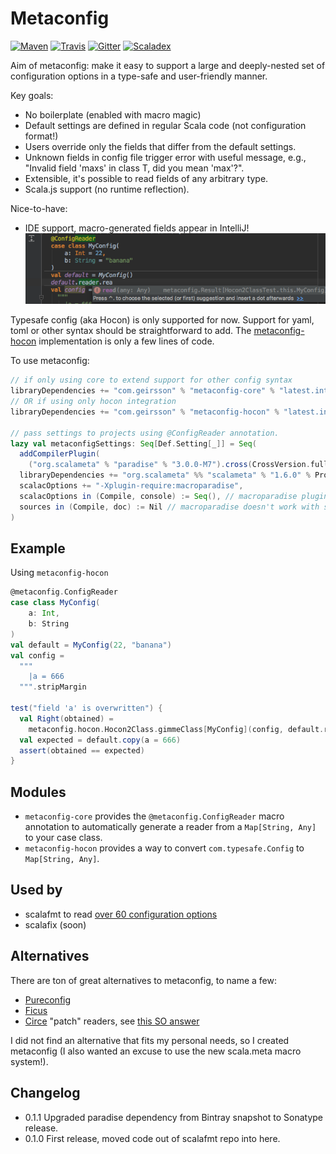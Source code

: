 # Metaconfig

[![Maven](https://img.shields.io/maven-central/v/com.geirsson/metaconfig_2.12.svg?label=maven)](http://search.maven.org/#search%7Cga%7C1%7Ca%3A%22metaconfig-core_2.12%22)
[![Travis](https://travis-ci.org/olafurpg/metaconfig.svg?branch=master)](https://travis-ci.org/olafurpg/metaconfig)
[![Gitter](https://badges.gitter.im/Join%20Chat.svg)](https://gitter.im/metaconfig/Lobby)
[![Scaladex](https://index.scala-lang.org/olafurpg/metaconfix/metaconfig-core/latest.svg)](https://index.scala-lang.org/olafurpg/metaconfig/metaconfig-core) 

Aim of metaconfig: make it easy to support a large and deeply-nested set of
configuration options in a type-safe and user-friendly manner.

Key goals:
- No boilerplate (enabled with macro magic)
- Default settings are defined in regular Scala code (not configuration format!)
- Users override only the fields that differ from the default settings.
- Unknown fields in config file trigger error with useful message, e.g., "Invalid field 'maxs' in class T, did you mean 'max'?".
- Extensible, it's possible to read fields of any arbitrary type.
- Scala.js support (no runtime reflection).

Nice-to-have:

- IDE support, macro-generated fields appear in IntelliJ! ![IntelliJ autocompletion](project/intellij.png)

Typesafe config (aka Hocon) is only supported for now.
Support for yaml, toml or other syntax should be straightforward to add.
The [metaconfig-hocon](https://github.com/olafurpg/metaconfig/blob/1d75ecb43a577a87e06682053d59e9dd9f5693cd/metaconfig-hocon/src/main/scala/metaconfig/hocon/Hocon2Class.scala)
implementation is only a few lines of code.

To use metaconfig:
```scala
// if only using core to extend support for other config syntax
libraryDependencies += "com.geirsson" % "metaconfig-core" % "latest.integration"
// OR if using only hocon integration
libraryDependencies += "com.geirsson" % "metaconfig-hocon" % "latest.integration"

// pass settings to projects using @ConfigReader annotation.
lazy val metaconfigSettings: Seq[Def.Setting[_]] = Seq(
  addCompilerPlugin(
    ("org.scalameta" % "paradise" % "3.0.0-M7").cross(CrossVersion.full)),
  libraryDependencies += "org.scalameta" %% "scalameta" % "1.6.0" % Provided,
  scalacOptions += "-Xplugin-require:macroparadise",
  scalacOptions in (Compile, console) := Seq(), // macroparadise plugin doesn't work in repl yet.
  sources in (Compile, doc) := Nil // macroparadise doesn't work with scaladoc yet.
)
```

## Example

Using `metaconfig-hocon`
```scala
@metaconfig.ConfigReader
case class MyConfig(
    a: Int,
    b: String
)
val default = MyConfig(22, "banana")
val config =
  """
    |a = 666
  """.stripMargin

test("field 'a' is overwritten") {
  val Right(obtained) =
    metaconfig.hocon.Hocon2Class.gimmeClass[MyConfig](config, default.reader)
  val expected = default.copy(a = 666)
  assert(obtained == expected)
}
```

## Modules

- `metaconfig-core` provides the `@metaconfig.ConfigReader` macro annotation to automatically generate a reader from a `Map[String, Any]` to your case class.
- `metaconfig-hocon` provides a way to convert `com.typesafe.Config` to `Map[String, Any]`.

## Used by

* scalafmt to read [over 60 configuration options](https://olafurpg.github.io/scalafmt/#Other)
* scalafix (soon)

## Alternatives

There are ton of great alternatives to metaconfig, to name a few:

- [Pureconfig](https://github.com/melrief/pureconfig)
- [Ficus](https://github.com/iheartradio/ficus)
- [Circe](https://github.com/circe/circe) "patch" readers, see [this SO answer](http://stackoverflow.com/a/39639397/1469245)

I did not find an alternative that fits my personal needs, so I created metaconfig
(I also wanted an excuse to use the new scala.meta macro system!).

## Changelog

* 0.1.1 Upgraded paradise dependency from Bintray snapshot to Sonatype release.
* 0.1.0 First release, moved code out of scalafmt repo into here.
